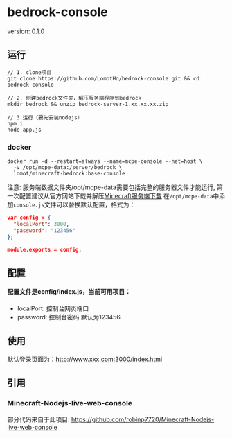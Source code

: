 [Minecraft服务端下载]:https://minecraft.net/en-us/download/server/bedrock/

# bedrock-console
version: 0.1.0

## 运行
```
// 1. clone项目
git clone https://github.com/LomotHo/bedrock-console.git && cd bedrock-console

// 2. 创建bedrock文件夹，解压服务端程序到bedrock
mkdir bedrock && unzip bedrock-server-1.xx.xx.xx.zip

// 3.运行（要先安装nodejs）
npm i
node app.js
```

### docker
```
docker run -d --restart=always --name=mcpe-console --net=host \
  -v /opt/mcpe-data:/server/bedrock \
  lomot/minecraft-bedrock:base-console
```

注意: 服务端数据文件夹/opt/mcpe-data需要包括完整的服务器文件才能运行, 第一次配置建议从官方网站下载并解压[Minecraft服务端下载]
在```/opt/mcpe-data```中添加```console.js```文件可以替换默认配置，格式为：

```json
var config = {
  "localPort": 3000,
  "password": "123456"
};

module.exports = config;
```

## 配置
#### 配置文件是config/index.js，当前可用项目：
 - localPort: 控制台网页端口
 - password: 控制台密码 默认为123456

## 使用

默认登录页面为：http://www.xxx.com:3000/index.html

## 引用
### Minecraft-Nodejs-live-web-console
部分代码来自于此项目: https://github.com/robinp7720/Minecraft-Nodejs-live-web-console
